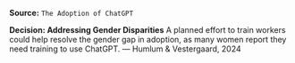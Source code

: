 **Source:** `The Adoption of ChatGPT`

**Decision: Addressing Gender Disparities**
A planned effort to train workers could help resolve the gender gap in adoption, as many women report they need training to use ChatGPT. — Humlum & Vestergaard, 2024
